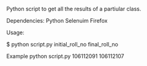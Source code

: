 Python script to get all the results of a partiular class.

Dependencies:
Python
Selenuim
Firefox

Usage:

$ python script.py initial_roll_no final_roll_no

Example
python script.py 106112091 106112107